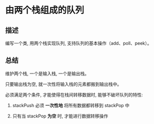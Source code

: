 # 由两个栈组成的队列

## 描述

编写一个类, 用两个栈实现队列, 支持队列的基本操作（add、poll、peek）。

## 总结

维护两个栈, 一个是输入栈, 一个是输出栈。

只要输出栈为空, 就一次性将输入栈的元素都搬到输出栈中。

必须满足两个条件, 才能使得在栈间转移数据时, 能够不破坏队列的特性:

1. stackPush 必须 **一次性地** 将所有数据都转移到 stackPop 中

2. 只有当 stackPop **为空** 时, 才能进行数据转移操作